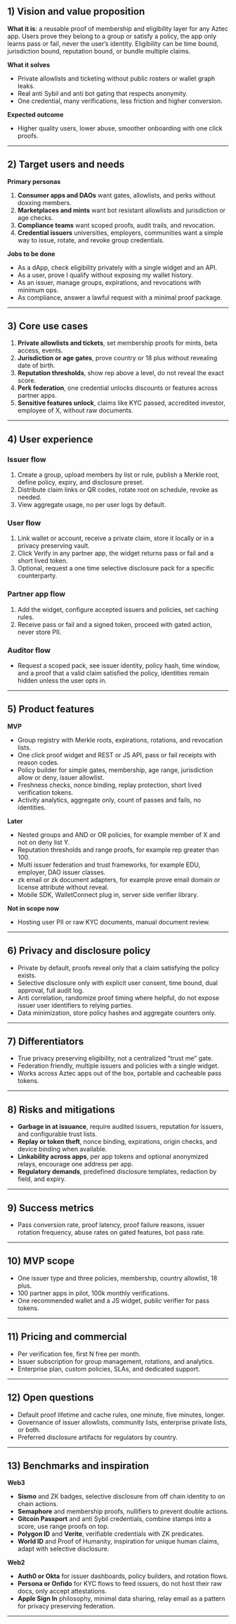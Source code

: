 ## 1) Vision and value proposition

**What it is**: a reusable proof of membership and eligibility layer for any Aztec app. Users prove they belong to a group or satisfy a policy, the app only learns pass or fail, never the user’s identity. Eligibility can be time bound, jurisdiction bound, reputation bound, or bundle multiple claims.

**What it solves**

- Private allowlists and ticketing without public rosters or wallet graph leaks.
- Real anti Sybil and anti bot gating that respects anonymity.
- One credential, many verifications, less friction and higher conversion.

**Expected outcome**

- Higher quality users, lower abuse, smoother onboarding with one click proofs.

---

## 2) Target users and needs

**Primary personas**

1. **Consumer apps and DAOs** want gates, allowlists, and perks without doxxing members.
2. **Marketplaces and mints** want bot resistant allowlists and jurisdiction or age checks.
3. **Compliance teams** want scoped proofs, audit trails, and revocation.
4. **Credential issuers** universities, employers, communities want a simple way to issue, rotate, and revoke group credentials.

**Jobs to be done**

- As a dApp, check eligibility privately with a single widget and an API.
- As a user, prove I qualify without exposing my wallet history.
- As an issuer, manage groups, expirations, and revocations with minimum ops.
- As compliance, answer a lawful request with a minimal proof package.

---

## 3) Core use cases

1. **Private allowlists and tickets**, set membership proofs for mints, beta access, events.
2. **Jurisdiction or age gates**, prove country or 18 plus without revealing date of birth.
3. **Reputation thresholds**, show rep above a level, do not reveal the exact score.
4. **Perk federation**, one credential unlocks discounts or features across partner apps.
5. **Sensitive features unlock**, claims like KYC passed, accredited investor, employee of X, without raw documents.

---

## 4) User experience

### Issuer flow

1. Create a group, upload members by list or rule, publish a Merkle root, define policy, expiry, and disclosure preset.
2. Distribute claim links or QR codes, rotate root on schedule, revoke as needed.
3. View aggregate usage, no per user logs by default.

### User flow

1. Link wallet or account, receive a private claim, store it locally or in a privacy preserving vault.
2. Click Verify in any partner app, the widget returns pass or fail and a short lived token.
3. Optional, request a one time selective disclosure pack for a specific counterparty.

### Partner app flow

1. Add the widget, configure accepted issuers and policies, set caching rules.
2. Receive pass or fail and a signed token, proceed with gated action, never store PII.

### Auditor flow

- Request a scoped pack, see issuer identity, policy hash, time window, and a proof that a valid claim satisfied the policy, identities remain hidden unless the user opts in.

---

## 5) Product features

**MVP**

- Group registry with Merkle roots, expirations, rotations, and revocation lists.
- One click proof widget and REST or JS API, pass or fail receipts with reason codes.
- Policy builder for simple gates, membership, age range, jurisdiction allow or deny, issuer allowlist.
- Freshness checks, nonce binding, replay protection, short lived verification tokens.
- Activity analytics, aggregate only, count of passes and fails, no identities.

**Later**

- Nested groups and AND or OR policies, for example member of X and not on deny list Y.
- Reputation thresholds and range proofs, for example rep greater than 100.
- Multi issuer federation and trust frameworks, for example EDU, employer, DAO issuer classes.
- zk email or zk document adapters, for example prove email domain or license attribute without reveal.
- Mobile SDK, WalletConnect plug in, server side verifier library.

**Not in scope now**

- Hosting user PII or raw KYC documents, manual document review.

---

## 6) Privacy and disclosure policy

- Private by default, proofs reveal only that a claim satisfying the policy exists.
- Selective disclosure only with explicit user consent, time bound, dual approval, full audit log.
- Anti correlation, randomize proof timing where helpful, do not expose issuer user identifiers to relying parties.
- Data minimization, store policy hashes and aggregate counters only.

---

## 7) Differentiators

- True privacy preserving eligibility, not a centralized “trust me” gate.
- Federation friendly, multiple issuers and policies with a single widget.
- Works across Aztec apps out of the box, portable and cacheable pass tokens.

---

## 8) Risks and mitigations

- **Garbage in at issuance**, require audited issuers, reputation for issuers, and configurable trust lists.
- **Replay or token theft**, nonce binding, expirations, origin checks, and device binding when available.
- **Linkability across apps**, per app tokens and optional anonymized relays, encourage one address per app.
- **Regulatory demands**, predefined disclosure templates, redaction by field, and expiry.

---

## 9) Success metrics

- Pass conversion rate, proof latency, proof failure reasons, issuer rotation frequency, abuse rates on gated features, bot pass rate.

---

## 10) MVP scope

- One issuer type and three policies, membership, country allowlist, 18 plus.
- 100 partner apps in pilot, 100k monthly verifications.
- One recommended wallet and a JS widget, public verifier for pass tokens.

---

## 11) Pricing and commercial

- Per verification fee, first N free per month.
- Issuer subscription for group management, rotations, and analytics.
- Enterprise plan, custom policies, SLAs, and dedicated support.

---

## 12) Open questions

- Default proof lifetime and cache rules, one minute, five minutes, longer.
- Governance of issuer allowlists, community lists, enterprise private lists, or both.
- Preferred disclosure artifacts for regulators by country.

---

## 13) Benchmarks and inspiration

**Web3**

- **Sismo** and ZK badges, selective disclosure from off chain identity to on chain actions.
- **Semaphore** and membership proofs, nullifiers to prevent double actions.
- **Gitcoin Passport** and anti Sybil credentials, combine stamps into a score, use range proofs on top.
- **Polygon ID** and **Verite**, verifiable credentials with ZK predicates.
- **World ID** and Proof of Humanity, inspiration for unique human claims, adapt with selective disclosure.

**Web2**

- **Auth0 or Okta** for issuer dashboards, policy builders, and rotation flows.
- **Persona or Onfido** for KYC flows to feed issuers, do not host their raw docs, only accept attestations.
- **Apple Sign In** philosophy, minimal data sharing, relay email as a pattern for privacy preserving federation.

---